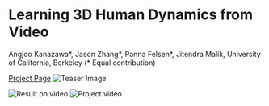 # Learning 3D Human Dynamics from Video

Angjoo Kanazawa*, Jason Zhang*, Panna Felsen*, Jitendra Malik, 
University of California, Berkeley
(* Equal contribution)

[Project Page](https://akanazawa.github.io/human_dynamics/)
![Teaser Image](https://akanazawa.github.io/human_dynamics/images/teaser.png)


![Result on video](https://akanazawa.github.io/human_dynamics/videos/comp_fencing.gif)
![Project video](https://www.youtube.com/watch?v=9fNKSZdsAG8)

